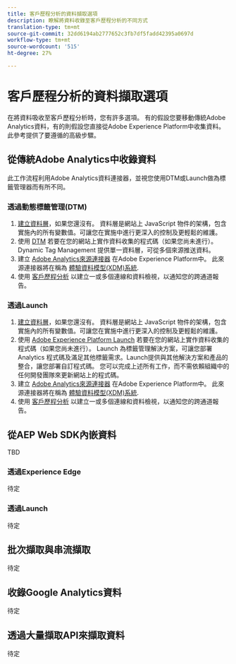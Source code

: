 ```yaml
---
title: 客戶歷程分析的資料擷取選項
description: 瞭解將資料收錄至客戶歷程分析的不同方式
translation-type: tm+mt
source-git-commit: 32dd6194ab2777652c3fb7df5fadd42395a0697d
workflow-type: tm+mt
source-wordcount: '515'
ht-degree: 27%

---
```



# 客戶歷程分析的資料擷取選項

在將資料吸收至客戶歷程分析時，您有許多選項。 有的假設您要移動傳統Adobe Analytics資料，有的則假設您直接從Adobe Experience Platform中收集資料。 此參考提供了要遵循的高級步驟。

## 從傳統Adobe Analytics中收錄資料

此工作流程利用Adobe Analytics資料連接器，並視您使用DTM或Launch做為標籤管理器而有所不同。

### 透過動態標籤管理(DTM)

1. [建立資料層](https://docs.adobe.com/content/help/en/analytics/implementation/prepare/data-layer.html)，如果您還沒有。 資料層是網站上 JavaScript 物件的架構，包含實施內的所有變數值。可讓您在實施中進行更深入的控制及更輕鬆的維護。
1. 使用 [DTM](https://docs.adobe.com/content/help/zh-Hant/analytics/implementation/other/dtm/dtm-implementation-overview.html) 若要在您的網站上實作資料收集的程式碼（如果您尚未進行）。 Dynamic Tag Management 提供單一資料層，可從多個來源推送資料。
1. 建立 [Adobe Analytics來源連接器](https://docs.adobe.com/content/help/en/experience-platform/sources/ui-tutorials/create/adobe-applications/analytics.html) 在Adobe Experience Platform中。 此來源連接器將在稱為 [體驗資料模型(XDM)系統](https://docs.adobe.com/content/help/zh-Hant/experience-platform/xdm/home.html).
1. 使用 [客戶歷程分析](https://docs.adobe.com/content/help/zh-Hant/analytics-platform/using/cja-overview/cja-getting-started.html) 以建立一或多個連線和資料檢視，以通知您的跨通道報告。

### 透過Launch

1. [建立資料層](https://docs.adobe.com/content/help/en/analytics/implementation/prepare/data-layer.html)，如果您還沒有。 資料層是網站上 JavaScript 物件的架構，包含實施內的所有變數值。可讓您在實施中進行更深入的控制及更輕鬆的維護。
1. 使用 [Adobe Experience Platform Launch](https://docs.adobe.com/content/help/en/analytics/implementation/launch/overview.html) 若要在您的網站上實作資料收集的程式碼（如果您尚未進行）。 Launch 為標籤管理解決方案，可讓您部署 Analytics 程式碼及滿足其他標籤需求。Launch提供與其他解決方案和產品的整合，讓您部署自訂程式碼。 您可以完成上述所有工作，而不需依賴組織中的任何開發團隊來更新網站上的程式碼。
1. 建立 [Adobe Analytics來源連接器](https://docs.adobe.com/content/help/en/experience-platform/sources/ui-tutorials/create/adobe-applications/analytics.html) 在Adobe Experience Platform中。 此來源連接器將在稱為 [體驗資料模型(XDM)系統](https://docs.adobe.com/content/help/en/experience-platform/xdm/home.html).
1. 使用 [客戶歷程分析](https://docs.adobe.com/content/help/en/analytics-platform/using/cja-overview/cja-getting-started.html) 以建立一或多個連線和資料檢視，以通知您的跨通道報告。

## 從AEP Web SDK內嵌資料

TBD

### 透過Experience Edge

待定

### 透過Launch

待定

## 批次擷取與串流擷取

待定

## 收錄Google Analytics資料

待定

## 透過大量擷取API來擷取資料

待定